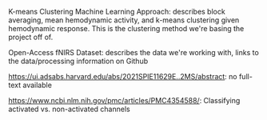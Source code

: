 K-means Clustering Machine Learning Approach: describes block averaging, mean hemodynamic activity, and k-means clustering given hemodynamic response. This is the clustering method we're basing the project off of.

Open-Access fNIRS Dataset: describes the data we're working with, links to the data/processing information on Github

https://ui.adsabs.harvard.edu/abs/2021SPIE11629E..2MS/abstract: no full-text available

https://www.ncbi.nlm.nih.gov/pmc/articles/PMC4354588/: Classifying activated vs. non-activated channels
